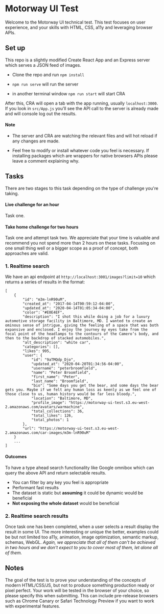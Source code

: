 
# Motorway UI Test


Welcome to the Motorway UI technical test. This test focuses on user experience, and your skills with HTML, CSS, a11y and leveraging browser APIs.


## Set up

This repo is a slightly modified Create React App and an Express server which serves a JSON feed of images.

- Clone the repo and run `npm install`

- `npm run serve` will run the server

- in another terminal window `npm run start` will start CRA

After this, CRA will open a tab with the app running, usually `localhost:3000`. If you look in `src/App.js` you'll see the API call to the server is already made and will console log out the results.

#### Note

- The server and CRA are watching the relevant files and will hot reload if any changes are made.

- Feel free to modify or install whatever code you feel is necessary. If installing packages which are wrappers for native browsers APIs please leave a comment explaining why.


## Tasks

There are two stages to this task depending on the type of challenge you're taking.

#### Live challenge for an hour
Task one.

#### Take home challenge for two hours
Task one and attempt task two. We appreciate that your time is valuable and recommend you not spend more than 2 hours on these tasks. Focusing on one small thing well or a bigger scope as a proof of concept, both approaches are valid. 

### 1. Realtime search
We have an api endpoint at `http://localhost:3001/images?limit=10` which returns a series of results in the format:

```
[
    {
        "id": "m3m-lnR90uM",
        "created_at": "2017-04-14T00:59:12-04:00",
        "updated_at": "2020-04-14T01:05:34-04:00",
        "color": "#E0E4EF",
        "description": "I shot this while doing a job for a luxury automotive storage facility in Baltimore, MD. I wanted to create an ominous sense of intrigue, giving the feeling of a space that was both expansive and enclosed. I enjoy the journey my eyes take from the focal point of the headlamps to the contours of the Camero’s body, and then to the backdrop of stacked automobiles.",
        "alt_description": "white car",
        "categories": [],
        "likes": 995,
        "user": {
            "id": "9aTMQdp_Djo",
            "updated_at": "2020-04-20T01:34:56-04:00",
            "username": "peterbroomfield",
            "name": "Peter Broomfield",
            "first_name": "Peter",
            "last_name": "Broomfield",
            "bio": "Some days you get the bear, and some days the bear gets you. Maybe if we felt any human loss as keenly as we feel one of those close to us, human history would be far less bloody.",
            "location": "Baltimore, MD",
            "profile_image": "https://motorway-ui-test.s3.eu-west-2.amazonaws.com/avatars/warmachine",
            "total_collections": 36,
            "total_likes": 126,
            "total_photos": 1
        },
        "url": "https://motorway-ui-test.s3.eu-west-2.amazonaws.com/car-images/m3m-lnR90uM"
    }
    ...
]
```
#### Outcomes
To have a type ahead search functionality like Google omnibox which can query the above API and return selectable results. 
- You can filter by any key you feel is appropriate
- Performant fast results
- The dataset is static but **assuming** it could be dynamic would be beneficial
- **Not exposing the whole dataset** would be beneficial 

### 2. Realtime search results
Once task one has been completed, when a user selects a result display the result in some UI. The more interesting or unique the better, examples could be but not limited too a11y, animation, image optimization, semantic markup, schemas, WebGL. _Again, we appreciate that all of them can't be achieved in two hours and we don't expect to you to cover most of them, let alone all of them._



## Notes

The goal of the test is to prove your understanding of the concepts of modern HTML/CSS/JS, but not to produce something production ready or pixel perfect.
Your work will be tested in the browser of your choice, so please specify this when submitting. This can include pre-release browsers such as Chrome Canary or Safari Technology Preview if you want to work with experimental features.
